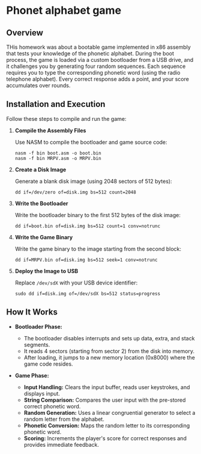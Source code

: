 <!DOCTYPE html>
<html lang="en">
<head>
  <meta charset="UTF-8">
</head>
<body>
  <h1>Phonet alphabet game</h1>

  <h2>Overview</h2>
  <p>
    THis homework was about a bootable game implemented in x86 assembly that tests your knowledge of the phonetic alphabet.
    During the boot process, the game is loaded via a custom bootloader from a USB drive, and it challenges you by generating four random sequences.
    Each sequence requires you to type the corresponding phonetic word (using the radio telephone alphabet).
    Every correct response adds a point, and your score accumulates over rounds.
  </p>

  <h2>Installation and Execution</h2>
  <p>Follow these steps to compile and run the game:</p>
  <ol>
    <li>
      <p><strong>Compile the Assembly Files</strong></p>
      <p>Use NASM to compile the bootloader and game source code:</p>
      <pre><code>nasm -f bin boot.asm -o boot.bin
nasm -f bin MRPV.asm -o MRPV.bin</code></pre>
    </li>
    <li>
      <p><strong>Create a Disk Image</strong></p>
      <p>Generate a blank disk image (using 2048 sectors of 512 bytes):</p>
      <pre><code>dd if=/dev/zero of=disk.img bs=512 count=2048</code></pre>
    </li>
    <li>
      <p><strong>Write the Bootloader</strong></p>
      <p>Write the bootloader binary to the first 512 bytes of the disk image:</p>
      <pre><code>dd if=boot.bin of=disk.img bs=512 count=1 conv=notrunc</code></pre>
    </li>
    <li>
      <p><strong>Write the Game Binary</strong></p>
      <p>Write the game binary to the image starting from the second block:</p>
      <pre><code>dd if=MRPV.bin of=disk.img bs=512 seek=1 conv=notrunc</code></pre>
    </li>
    <li>
      <p><strong>Deploy the Image to USB</strong></p>
      <p>Replace <code>/dev/sdX</code> with your USB device identifier:</p>
      <pre><code>sudo dd if=disk.img of=/dev/sdX bs=512 status=progress</code></pre>
    </li>
  </ol>

  <h2>How It Works</h2>
  <ul>
    <li>
      <p><strong>Bootloader Phase:</strong></p>
      <ul>
        <li>The bootloader disables interrupts and sets up data, extra, and stack segments.</li>
        <li>It reads 4 sectors (starting from sector 2) from the disk into memory.</li>
        <li>After loading, it jumps to a new memory location (0x8000) where the game code resides.</li>
      </ul>
    </li>
    <li>
      <p><strong>Game Phase:</strong></p>
      <ul>
        <li><strong>Input Handling:</strong> Clears the input buffer, reads user keystrokes, and displays input.</li>
        <li><strong>String Comparison:</strong> Compares the user input with the pre-stored correct phonetic word.</li>
        <li><strong>Random Generation:</strong> Uses a linear congruential generator to select a random letter from the alphabet.</li>
        <li><strong>Phonetic Conversion:</strong> Maps the random letter to its corresponding phonetic word.</li>
        <li><strong>Scoring:</strong> Increments the player's score for correct responses and provides immediate feedback.</li>
      </ul>
    </li>
  </ul>


</body>
</html>
